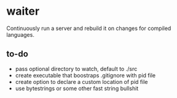 # waiter

Continuously run a server and rebuild it on changes for compiled
languages.

## to-do

* pass optional directory to watch, default to ./src
* create executable that boostraps .gitignore with pid file
* create option to declare a custom location of pid file
* use bytestrings or some other fast string bullshit
